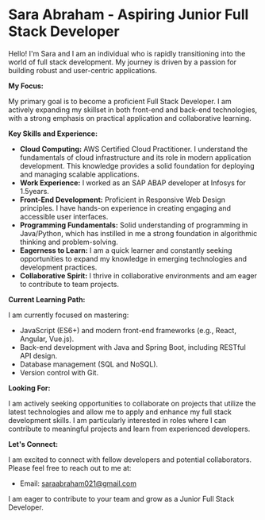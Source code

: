 # Sara Abraham - Aspiring Junior Full Stack Developer

Hello! I'm Sara and I am an individual who is rapidly transitioning into the world of full stack development. My journey is driven by a passion for building robust and user-centric applications.

**My Focus:**

My primary goal is to become a proficient Full Stack Developer. I am actively expanding my skillset in both front-end and back-end technologies, with a strong emphasis on practical application and collaborative learning.

**Key Skills and Experience:**

* **Cloud Computing:** AWS Certified Cloud Practitioner. I understand the fundamentals of cloud infrastructure and its role in modern application development. This knowledge provides a solid foundation for deploying and managing scalable applications.
* **Work Experience:** I worked as an SAP ABAP developer at Infosys for 1.5years.
* **Front-End Development:** Proficient in Responsive Web Design principles. I have hands-on experience in creating engaging and accessible user interfaces.
* **Programming Fundamentals:** Solid understanding of programming in Java/Python, which has instilled in me a strong foundation in algorithmic thinking and problem-solving.
* **Eagerness to Learn:** I am a quick learner and constantly seeking opportunities to expand my knowledge in emerging technologies and development practices.
* **Collaborative Spirit:** I thrive in collaborative environments and am eager to contribute to team projects.

**Current Learning Path:**

I am currently focused on mastering:

* JavaScript (ES6+) and modern front-end frameworks (e.g., React, Angular, Vue.js).
* Back-end development with Java and Spring Boot, including RESTful API design.
* Database management (SQL and NoSQL).
* Version control with Git.

**Looking For:**

I am actively seeking opportunities to collaborate on projects that utilize the latest technologies and allow me to apply and enhance my full stack development skills. I am particularly interested in roles where I can contribute to meaningful projects and learn from experienced developers.

**Let's Connect:**

I am excited to connect with fellow developers and potential collaborators. Please feel free to reach out to me at:

* Email: saraabraham021@gmail.com

I am eager to contribute to your team and grow as a Junior Full Stack Developer.
